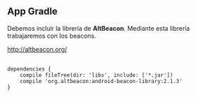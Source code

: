 
## App Gradle

Debemos incluir la librería de <strong>AltBeacon</strong>. Mediante esta librería trabajaremos con los beacons.

<a href="http://altbeacon.org/">http://altbeacon.org/</a>

<pre>
	<code>
dependencies {
	compile fileTree(dir: 'libs', include: ['*.jar'])
	compile 'org.altbeacon:android-beacon-library:2.1.3'
}
	</code>
</pre>
